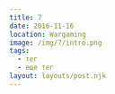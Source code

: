 ```yaml
---
title: 7
date: 2016-11-16
location: Wargaming
image: /img/7/intro.png
tags:
  - тег
  - еще тег
layout: layouts/post.njk
---
```

